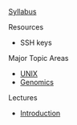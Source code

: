 
[Syllabus](Resources/Syllabus)

Resources
* SSH keys

Major Topic Areas
* [UNIX](UNIX)
* [Genomics](Genomics)

Lectures
* [Introduction](Introduction)
